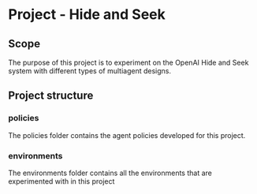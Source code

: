 # Project - Hide and Seek

## Scope

The purpose of this project is to experiment on the OpenAI Hide and Seek system with different types of multiagent designs.

## Project structure

### policies

The policies folder contains the agent policies developed for this project.

### environments

The environments folder contains all the environments that are experimented with in this project

